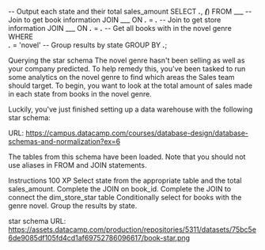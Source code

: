 -- Output each state and their total sales_amount
SELECT ___.___, ___(___)
FROM ___
	-- Join to get book information
    JOIN ___ ON ___.___ = ___.___
	-- Join to get store information
    JOIN ___ ON ___.___ = ___.___
-- Get all books with in the novel genre
WHERE  
    ___.___ = 'novel'
-- Group results by state
GROUP BY
    ___.___;

Querying the star schema
The novel genre hasn't been selling as well as your company predicted. To help remedy this, you've been tasked to run some analytics on the novel genre to find which areas the Sales team should target. To begin, you want to look at the total amount of sales made in each state from books in the novel genre.

Luckily, you've just finished setting up a data warehouse with the following star schema:


URL: https://campus.datacamp.com/courses/database-design/database-schemas-and-normalization?ex=6

The tables from this schema have been loaded. Note that you should not use aliases in FROM and JOIN statements.

Instructions
100 XP
Select state from the appropriate table and the total sales_amount.
Complete the JOIN on book_id.
Complete the JOIN to connect the dim_store_star table
Conditionally select for books with the genre novel.
Group the results by state.

star schema URL: https://assets.datacamp.com/production/repositories/5311/datasets/75bc5e6de9085df105fd4cd1af69752786096617/book-star.png

